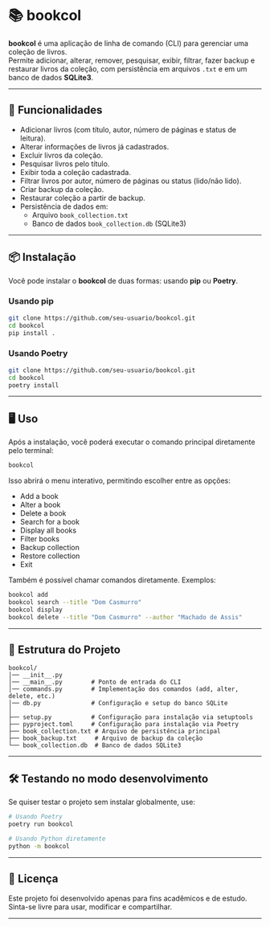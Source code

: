 # 📚 bookcol

**bookcol** é uma aplicação de linha de comando (CLI) para gerenciar uma coleção de livros.  
Permite adicionar, alterar, remover, pesquisar, exibir, filtrar, fazer backup e restaurar livros da coleção, com persistência em arquivos `.txt` e em um banco de dados **SQLite3**.

---

## 🚀 Funcionalidades

- Adicionar livros (com título, autor, número de páginas e status de leitura).
- Alterar informações de livros já cadastrados.
- Excluir livros da coleção.
- Pesquisar livros pelo título.
- Exibir toda a coleção cadastrada.
- Filtrar livros por autor, número de páginas ou status (lido/não lido).
- Criar backup da coleção.
- Restaurar coleção a partir de backup.
- Persistência de dados em:
  - Arquivo `book_collection.txt`
  - Banco de dados `book_collection.db` (SQLite3)

---

## 📦 Instalação

Você pode instalar o **bookcol** de duas formas: usando **pip** ou **Poetry**.

### Usando pip

```bash
git clone https://github.com/seu-usuario/bookcol.git
cd bookcol
pip install .
````

### Usando Poetry

```bash
git clone https://github.com/seu-usuario/bookcol.git
cd bookcol
poetry install
```

---

## 🖥️ Uso

Após a instalação, você poderá executar o comando principal diretamente pelo terminal:

```bash
bookcol
```

Isso abrirá o menu interativo, permitindo escolher entre as opções:

* Add a book
* Alter a book
* Delete a book
* Search for a book
* Display all books
* Filter books
* Backup collection
* Restore collection
* Exit

Também é possível chamar comandos diretamente. Exemplos:

```bash
bookcol add
bookcol search --title "Dom Casmurro"
bookcol display
bookcol delete --title "Dom Casmurro" --author "Machado de Assis"
```

---

## 📂 Estrutura do Projeto

```
bookcol/
│── __init__.py
│── __main__.py        # Ponto de entrada do CLI
│── commands.py        # Implementação dos comandos (add, alter, delete, etc.)
│── db.py              # Configuração e setup do banco SQLite
│
├── setup.py           # Configuração para instalação via setuptools
├── pyproject.toml     # Configuração para instalação via Poetry
├── book_collection.txt # Arquivo de persistência principal
├── book_backup.txt     # Arquivo de backup da coleção
└── book_collection.db  # Banco de dados SQLite3
```

---

## 🛠️ Testando no modo desenvolvimento

Se quiser testar o projeto sem instalar globalmente, use:

```bash
# Usando Poetry
poetry run bookcol

# Usando Python diretamente
python -m bookcol
```

---

## 📜 Licença

Este projeto foi desenvolvido apenas para fins acadêmicos e de estudo.
Sinta-se livre para usar, modificar e compartilhar.

---
